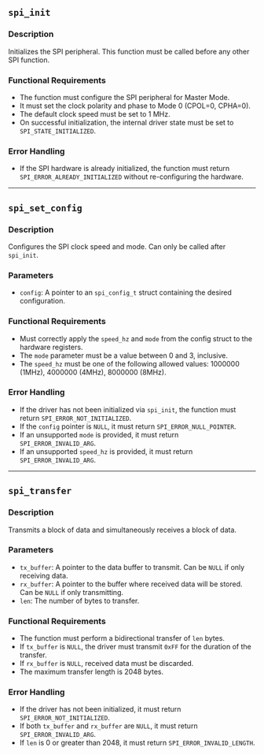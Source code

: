 ## `spi_init`

### Description
Initializes the SPI peripheral. This function must be called before any other SPI function.

### Functional Requirements
- The function must configure the SPI peripheral for Master Mode.
- It must set the clock polarity and phase to Mode 0 (CPOL=0, CPHA=0).
- The default clock speed must be set to 1 MHz.
- On successful initialization, the internal driver state must be set to `SPI_STATE_INITIALIZED`.

### Error Handling
- If the SPI hardware is already initialized, the function must return `SPI_ERROR_ALREADY_INITIALIZED` without re-configuring the hardware.

---

## `spi_set_config`

### Description
Configures the SPI clock speed and mode. Can only be called after `spi_init`.

### Parameters
- `config`: A pointer to an `spi_config_t` struct containing the desired configuration.

### Functional Requirements
- Must correctly apply the `speed_hz` and `mode` from the config struct to the hardware registers.
- The `mode` parameter must be a value between 0 and 3, inclusive.
- The `speed_hz` must be one of the following allowed values: 1000000 (1MHz), 4000000 (4MHz), 8000000 (8MHz).

### Error Handling
- If the driver has not been initialized via `spi_init`, the function must return `SPI_ERROR_NOT_INITIALIZED`.
- If the `config` pointer is `NULL`, it must return `SPI_ERROR_NULL_POINTER`.
- If an unsupported `mode` is provided, it must return `SPI_ERROR_INVALID_ARG`.
- If an unsupported `speed_hz` is provided, it must return `SPI_ERROR_INVALID_ARG`.

---

## `spi_transfer`

### Description
Transmits a block of data and simultaneously receives a block of data.

### Parameters
- `tx_buffer`: A pointer to the data buffer to transmit. Can be `NULL` if only receiving data.
- `rx_buffer`: A pointer to the buffer where received data will be stored. Can be `NULL` if only transmitting.
- `len`: The number of bytes to transfer.

### Functional Requirements
- The function must perform a bidirectional transfer of `len` bytes.
- If `tx_buffer` is `NULL`, the driver must transmit `0xFF` for the duration of the transfer.
- If `rx_buffer` is `NULL`, received data must be discarded.
- The maximum transfer length is 2048 bytes.

### Error Handling
- If the driver has not been initialized, it must return `SPI_ERROR_NOT_INITIALIZED`.
- If both `tx_buffer` and `rx_buffer` are `NULL`, it must return `SPI_ERROR_INVALID_ARG`.
- If `len` is 0 or greater than 2048, it must return `SPI_ERROR_INVALID_LENGTH`.